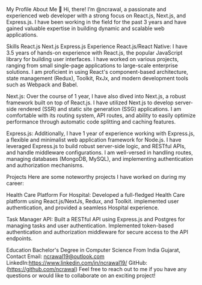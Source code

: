 My Profile
About Me
👋 Hi, there! I’m @ncrawal, a passionate and experienced web developer with a strong focus on React.js, Next.js, and Express.js. I have been working in the field for the past 3 years and have gained valuable expertise in building dynamic and scalable web applications.

Skills
React.js
Next.js
Express.js
Experience
React.js/React Native: I have 3.5 years of hands-on experience with React.js, the popular JavaScript library for building user interfaces. I have worked on various projects, ranging from small single-page applications to large-scale enterprise solutions. I am proficient in using React's component-based architecture, state management (Redux), Toolkit, RxJx, and modern development tools such as Webpack and Babel.

Next.js: Over the course of 1 year, I have also dived into Next.js, a robust framework built on top of React.js. I have utilized Next.js to develop server-side rendered (SSR) and static site generation (SSG) applications. I am comfortable with its routing system, API routes, and ability to easily optimize performance through automatic code splitting and caching features.

Express.js: Additionally, I have 1 year of experience working with Express.js, a flexible and minimalist web application framework for Node.js. I have leveraged Express.js to build robust server-side logic, and RESTful APIs, and handle middleware configurations. I am well-versed in handling routes, managing databases (MongoDB, MySQL), and implementing authentication and authorization mechanisms.

Projects
Here are some noteworthy projects I have worked on during my career:

Health Care Platform For Hospital: Developed a full-fledged Health Care platform using React.js/NextJs, Redux, and Toolkit.  implemented user authentication, and provided a seamless Hospital experience.


Task Manager API: Built a RESTful API using Express.js and Postgres for managing tasks and user authentication. Implemented token-based authentication and authorization middleware for secure access to the API endpoints.

Education
Bachelor's Degree in Computer Science From India Gujarat,
Contact
Email: ncrawal19@outlook.com
LinkedIn:https://www.linkedin.com/in/ncrawal19/
GitHub:(https://github.com/ncrawal)
Feel free to reach out to me if you have any questions or would like to collaborate on an exciting project!

